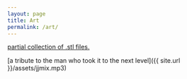```yaml
---
layout: page
title: Art
permalink: /art/
---
```


[partial collection of .stl files.][3dprinted]

[a tribute to the man who took it to the next level]({{ site.url }}/assets/jjmix.mp3)


[3dprinted]:https://github.com/wkusner/3DPrinter

